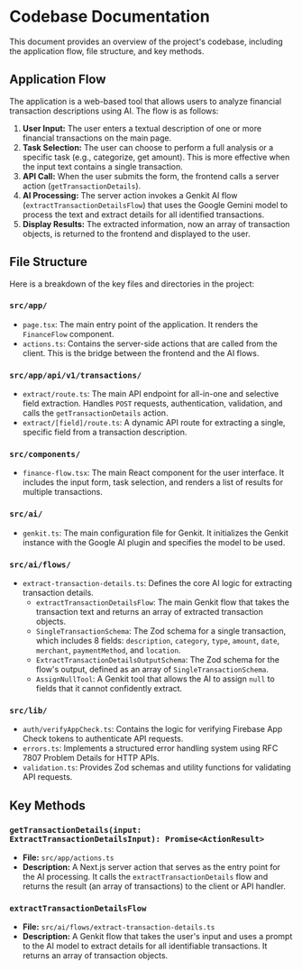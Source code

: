 # Codebase Documentation

This document provides an overview of the project's codebase, including the application flow, file structure, and key methods.

## Application Flow

The application is a web-based tool that allows users to analyze financial transaction descriptions using AI. The flow is as follows:

1.  **User Input:** The user enters a textual description of one or more financial transactions on the main page.
2.  **Task Selection:** The user can choose to perform a full analysis or a specific task (e.g., categorize, get amount). This is more effective when the input text contains a single transaction.
3.  **API Call:** When the user submits the form, the frontend calls a server action (`getTransactionDetails`).
4.  **AI Processing:** The server action invokes a Genkit AI flow (`extractTransactionDetailsFlow`) that uses the Google Gemini model to process the text and extract details for all identified transactions.
5.  **Display Results:** The extracted information, now an array of transaction objects, is returned to the frontend and displayed to the user.

## File Structure

Here is a breakdown of the key files and directories in the project:

### `src/app/`

*   `page.tsx`: The main entry point of the application. It renders the `FinanceFlow` component.
*   `actions.ts`: Contains the server-side actions that are called from the client. This is the bridge between the frontend and the AI flows.

### `src/app/api/v1/transactions/`

*   `extract/route.ts`: The main API endpoint for all-in-one and selective field extraction. Handles `POST` requests, authentication, validation, and calls the `getTransactionDetails` action.
*   `extract/[field]/route.ts`: A dynamic API route for extracting a single, specific field from a transaction description.

### `src/components/`

*   `finance-flow.tsx`: The main React component for the user interface. It includes the input form, task selection, and renders a list of results for multiple transactions.

### `src/ai/`

*   `genkit.ts`: The main configuration file for Genkit. It initializes the Genkit instance with the Google AI plugin and specifies the model to be used.

### `src/ai/flows/`

*   `extract-transaction-details.ts`: Defines the core AI logic for extracting transaction details.
    *   `extractTransactionDetailsFlow`: The main Genkit flow that takes the transaction text and returns an array of extracted transaction objects.
    *   `SingleTransactionSchema`: The Zod schema for a single transaction, which includes 8 fields: `description`, `category`, `type`, `amount`, `date`, `merchant`, `paymentMethod`, and `location`.
    *   `ExtractTransactionDetailsOutputSchema`: The Zod schema for the flow's output, defined as an array of `SingleTransactionSchema`.
    *   `AssignNullTool`: A Genkit tool that allows the AI to assign `null` to fields that it cannot confidently extract.

### `src/lib/`

*   `auth/verifyAppCheck.ts`: Contains the logic for verifying Firebase App Check tokens to authenticate API requests.
*   `errors.ts`: Implements a structured error handling system using RFC 7807 Problem Details for HTTP APIs.
*   `validation.ts`: Provides Zod schemas and utility functions for validating API requests.

## Key Methods

### `getTransactionDetails(input: ExtractTransactionDetailsInput): Promise<ActionResult>`

*   **File:** `src/app/actions.ts`
*   **Description:** A Next.js server action that serves as the entry point for the AI processing. It calls the `extractTransactionDetails` flow and returns the result (an array of transactions) to the client or API handler.

### `extractTransactionDetailsFlow`

*   **File:** `src/ai/flows/extract-transaction-details.ts`
*   **Description:** A Genkit flow that takes the user's input and uses a prompt to the AI model to extract details for all identifiable transactions. It returns an array of transaction objects.